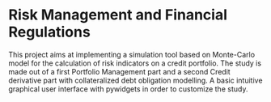 # Risk Management and Financial Regulations

This project aims at implementing a simulation tool based on Monte-Carlo model for the calculation of risk indicators on a credit portfolio. The study is made out of a first Portfolio Management part and a second Credit derivative part with collateralized debt obligation modelling. A basic intuitive graphical user interface with pywidgets in order to customize the study.
